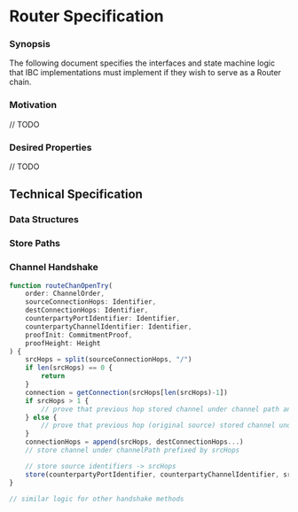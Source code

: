 # Router Specification

### Synopsis

The following document specifies the interfaces and state machine logic that IBC implementations must implement if they wish to serve as a Router chain.

### Motivation

// TODO

### Desired Properties

// TODO

## Technical Specification

### Data Structures

### Store Paths

### Channel Handshake

```typescript
function routeChanOpenTry(
    order: ChannelOrder,
    sourceConnectionHops: Identifier,
    destConnectionHops: Identifier,
    counterpartyPortIdentifier: Identifier,
    counterpartyChannelIdentifier: Identifier,
    proofInit: CommitmentProof,
    proofHeight: Height
) {
    srcHops = split(sourceConnectionHops, "/")
    if len(srcHops) == 0 {
        return
    }
    connection = getConnection(srcHops[len(srcHops)-1])
    if srcHops > 1 {
        // prove that previous hop stored channel under channel path and prefixed by srcHops[1:]
    } else {
        // prove that previous hop (original source) stored channel under channel path
    }
    connectionHops = append(srcHops, destConnectionHops...)
    // store channel under channelPath prefixed by srcHops

    // store source identifiers -> srcHops
    store(counterpartyPortIdentifier, counterpartyChannelIdentifier, srcHops)
}

// similar logic for other handshake methods
```




